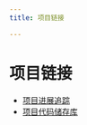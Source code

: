 ```yaml
---
title: 项目链接

---
```


# 项目链接

- [项目进展追踪](https://github.com/users/ll06printf/projects/3/views/1)
- [项目代码储存库](https://github.com/ll06printf/SysYust)